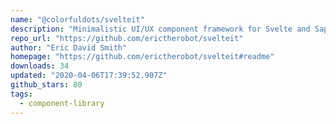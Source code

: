 ```yaml
---
name: "@colorfuldots/svelteit"
description: "Minimalistic UI/UX component framework for Svelte and Sapper."
repo_url: "https://github.com/erictherobot/svelteit"
author: "Eric David Smith"
homepage: "https://github.com/erictherobot/svelteit#readme"
downloads: 34
updated: "2020-04-06T17:39:52.907Z"
github_stars: 80
tags: 
  - component-library
---
```

